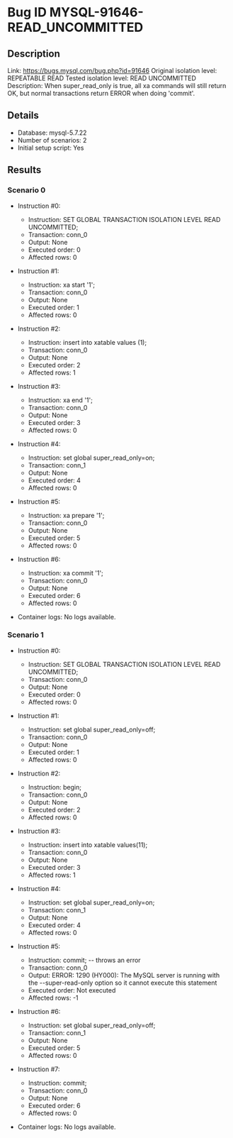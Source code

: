 # Bug ID MYSQL-91646-READ_UNCOMMITTED

## Description

Link:                     https://bugs.mysql.com/bug.php?id=91646
Original isolation level: REPEATABLE READ
Tested isolation level:   READ UNCOMMITTED
Description:              When super_read_only is true, all xa commands will still return OK, but normal transactions return ERROR when doing 'commit'.


## Details
 * Database: mysql-5.7.22
 * Number of scenarios: 2
 * Initial setup script: Yes

## Results
### Scenario 0
 * Instruction #0:
     - Instruction:  SET GLOBAL TRANSACTION ISOLATION LEVEL READ UNCOMMITTED;
     - Transaction: conn_0
     - Output: None
     - Executed order: 0
     - Affected rows: 0
 * Instruction #1:
     - Instruction:  xa start '1';
     - Transaction: conn_0
     - Output: None
     - Executed order: 1
     - Affected rows: 0
 * Instruction #2:
     - Instruction:  insert into xatable values (1);
     - Transaction: conn_0
     - Output: None
     - Executed order: 2
     - Affected rows: 1
 * Instruction #3:
     - Instruction:  xa end '1';
     - Transaction: conn_0
     - Output: None
     - Executed order: 3
     - Affected rows: 0
 * Instruction #4:
     - Instruction:  set global super_read_only=on;
     - Transaction: conn_1
     - Output: None
     - Executed order: 4
     - Affected rows: 0
 * Instruction #5:
     - Instruction:  xa prepare '1';
     - Transaction: conn_0
     - Output: None
     - Executed order: 5
     - Affected rows: 0
 * Instruction #6:
     - Instruction:  xa commit '1';
     - Transaction: conn_0
     - Output: None
     - Executed order: 6
     - Affected rows: 0

 * Container logs:
   No logs available.

### Scenario 1
 * Instruction #0:
     - Instruction:  SET GLOBAL TRANSACTION ISOLATION LEVEL READ UNCOMMITTED;
     - Transaction: conn_0
     - Output: None
     - Executed order: 0
     - Affected rows: 0
 * Instruction #1:
     - Instruction:  set global super_read_only=off;
     - Transaction: conn_0
     - Output: None
     - Executed order: 1
     - Affected rows: 0
 * Instruction #2:
     - Instruction:  begin;
     - Transaction: conn_0
     - Output: None
     - Executed order: 2
     - Affected rows: 0
 * Instruction #3:
     - Instruction:  insert into xatable values(11);
     - Transaction: conn_0
     - Output: None
     - Executed order: 3
     - Affected rows: 1
 * Instruction #4:
     - Instruction:  set global super_read_only=on;
     - Transaction: conn_1
     - Output: None
     - Executed order: 4
     - Affected rows: 0
 * Instruction #5:
     - Instruction:  commit; -- throws an error
     - Transaction: conn_0
     - Output: ERROR: 1290 (HY000): The MySQL server is running with the --super-read-only option so it cannot execute this statement
     - Executed order: Not executed
     - Affected rows: -1
 * Instruction #6:
     - Instruction:  set global super_read_only=off;
     - Transaction: conn_1
     - Output: None
     - Executed order: 5
     - Affected rows: 0
 * Instruction #7:
     - Instruction:  commit;
     - Transaction: conn_0
     - Output: None
     - Executed order: 6
     - Affected rows: 0

 * Container logs:
   No logs available.
